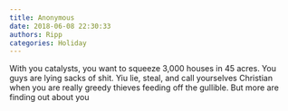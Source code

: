 ```yaml
---
title: Anonymous
date: 2018-06-08 22:30:33
authors: Ripp
categories: Holiday
---
```


 With you catalysts, you want to squeeze 3,000 houses in 45 acres.  You guys are lying sacks of shit.  Yiu lie, steal, and call yourselves Christian when you are really greedy thieves feeding off the gullible.  But more are finding out about you